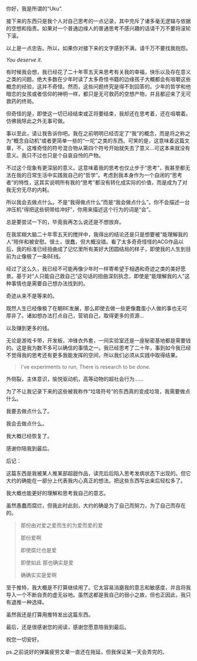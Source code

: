 你好，我是所谓的“Uku”.

接下来的东西只是我个人对自己思考的一点记录，其中充斥了诸多毫无逻辑与依据的空想和指责。如果对一个普通边缘人的普通思考不感兴趣的话请千万不要将滚轮下滚。

以上是一点忠告。所以，如果你对接下来的文字感到不满，请千万不要找我抱怨。

*You deserve it.*



有时候我会想，我已经花了二十年零五天来思考有关我的幸福，快乐以及存在意义之类的问题。绝大多数在少年时读了太多奇怪书籍的边缘孩子大概都会有咀嚼这些概念的经验，这并不奇怪。然而，这些问题终究是得不到回答的。少年的哲学和他暗恋的女孩或者信仰的神明一样，都只是无可救药的空想产物，并且都迎来了无可救药的终局。

但奇怪的是，即使这一切已经结束或正将要结束，我却还在思考着，还在咀嚼着。仿佛我除此之外无事可做。

事以至此，请让我告诉你吧。我在之前明明已经否定了“我”的概念，而是将之称之为“概念自动机”或者更简单一些的“一坨”之类的东西。可笑的是，这意味着这篇文章，不，这堆奇怪的符号混合物从第四个符号开始就失去了意义...可这本来就没有意义。我只不过也只是个自哀自怜的产物。

不过这个现象有更深层的意义。这意味着我的思考也仅止步于“思考”，我甚至都无法在我的日常生活中实践我自己的“哲学”。考虑到我本身作为一个自闭的“思考者”的特性，这其实说明所有我的“思考”都没有转化成实际的价值，而是成为了对我无穷无尽的内耗。

所以我会去做点什么。不是“我得做点什么”而是“我会做点什么”。你不会描述一台冲压机“得把这些铜带给冲好”，你用来描述这个行为的词是“会”。

总是要尝试一下的，毕竟我再怎么说还是不想放弃。

在我浆糊大脑二十年零五天的搅拌中，我得出的结论还是只是想要被“能理解我的人”陪伴和被安慰。很土，很蠢，但大概没错。看了太多奇奇怪怪的ACG作品以后，我的标准已经扭曲成了记忆里所有美好大团圆结局的样子，即使我的人生到目前为止像极了一条BE线。

经过了这么久，我已经不可能再像少年时一样寄希望于相遇和奇迹之类的美好愿景。基于对“人只能自己救自己”这句话的扭曲深刻执念，即使是“能理解我的人”这种事情也是需要自己想办法找到的。

奇迹从来不是等来的。

既然人生已经像极了在朝BE发展，那么即使去做一些更像蠢蛋小人做的事也无可厚非了。诸如想办法打点自己，营销自己，取得更多的资源...

以及赚到更多的钱。

无论是游戏卡带，开发板，冲锋衣外套，一间实验室还是一座秘密基地都是需要钱的。这是我为数不多可以确信的事情之一。我已经思考了二十年，事到如今我已经不觉得我的思考还有更多我能发挥的空间，所以我们必须从实践中取得结果。

> I've experiments to run, There is research to be done.

外侧裂，主体意识，愉悦驱动机，高等动物的超社会行为......

为了不让我记录下来的这些被我称作“垃圾符号”的东西真的变成垃圾，我需要做点什么。

我要去做点什么了。

我会去做点什么。

我大概已经恢复了。

感谢你陪我到最后。



后记：

这篇东西是我被某人推某部超甜作品，读完后后陷入思考发病状态下出现的。但它大约的确能在一部分上代表我内心真正的想法。把这些东西写出来后轻松多了。

我大概也能更好的理解和思考我自己的意志。

虽然愚蠢而腐烂，但我此时此刻，大约的确是为了自己而努力，为了自己而存在的。

>那份由对爱之爱而生的为爱而爱的爱
>
>那份爱啊
>
>即使腐烂也是爱
>
>即使如此 那也确实是爱
>
>确确实实是爱啊



至于推特，我大概是不打算继续用了。它太容易消磨我的意志和敏感度，并且将我导入一个不断自责的虚无谷地。虽然这都是我自己的弱小之故，但也正因此，我只有退推一种选择。

虽然我还是打算用推特发出这篇东西。

最后，还是很感谢您的阅读，感谢您愿意陪我到最后。

祝您一切安好。

ps.之前说好的弹簧疲劳文章一直还在拖延，但我保证某一天会弄完的。